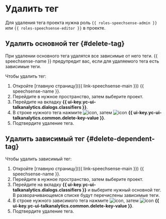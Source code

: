 # Удалить тег

Для удаления тега проекта нужна роль `{{ roles-speechsense-admin }}` или `{{ roles-speechsense-editor }}` в проекте.

## Удалить основной тег {#delete-tag}

При удалении основного тега удалятся все зависимые от него теги. {{ speechsense-name }} предупредит вас, если для удаляемого тега есть зависимые теги.

Чтобы удалить тег:

1. Откройте [главную страницу]({{ link-speechsense-main }}) {{ speechsense-name }}.
1. Перейдите в нужное пространство, затем выберите проект.
1. Перейдите на вкладку **{{ ui-key.yc-ui-talkanalytics.dialogs.classifiers }}**.
1. В строке нужного тега нажмите ![icon](../../../../_assets/console-icons/ellipsis.svg), затем ![icon](../../../../_assets/console-icons/trash-bin.svg) **{{ ui-key.yc-ui-talkanalytics.common.delete-key-value }}**.
1. Подтвердите удаление тега.

## Удалить зависимый тег {#delete-dependent-tag}

Чтобы удалить зависимый тег:

1. Откройте [главную страницу]({{ link-speechsense-main }}) {{ speechsense-name }}.
1. Перейдите в нужное пространство, затем выберите проект.
1. Перейдите на вкладку **{{ ui-key.yc-ui-talkanalytics.dialogs.classifiers }}** и выберите нужный основной тег. В разворачивающемся списке будут перечислены зависимые теги.
1. В строке нужного зависимого тега нажмите ![icon](../../../../_assets/console-icons/ellipsis.svg), затем ![icon](../../../../_assets/console-icons/trash-bin.svg) **{{ ui-key.yc-ui-talkanalytics.common.delete-key-value }}**.
1. Подтвердите удаление тега.
